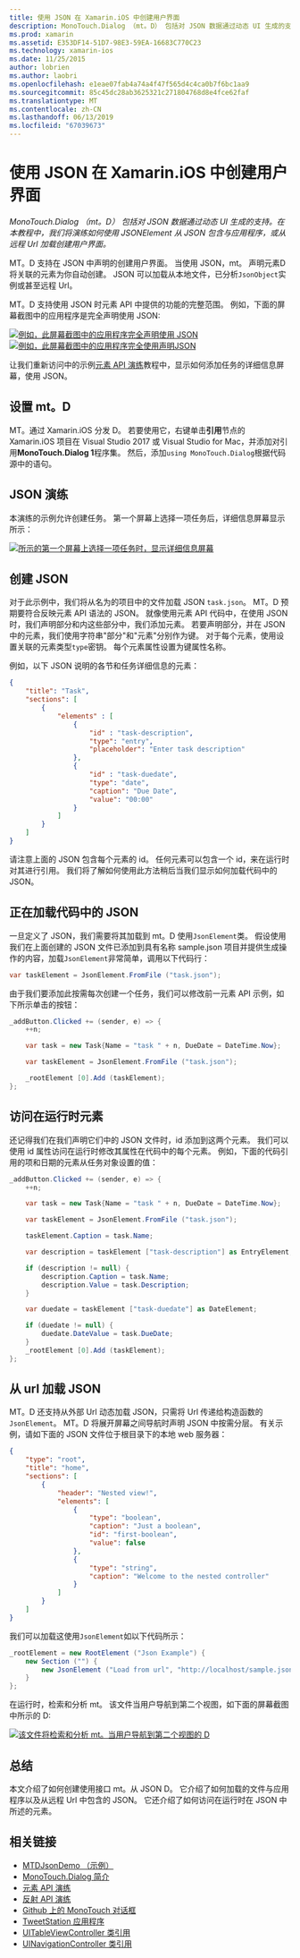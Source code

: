 ```yaml
---
title: 使用 JSON 在 Xamarin.iOS 中创建用户界面
description: MonoTouch.Dialog （mt。D） 包括对 JSON 数据通过动态 UI 生成的支持。 在本教程中，我们将演练如何使用 JSONElement 从 JSON 包含与应用程序，或从远程 Url 加载创建用户界面。
ms.prod: xamarin
ms.assetid: E353DF14-51D7-98E3-59EA-16683C770C23
ms.technology: xamarin-ios
ms.date: 11/25/2015
author: lobrien
ms.author: laobri
ms.openlocfilehash: e1eae07fab4a74a4f47f565d4c4ca0b7f6bc1aa9
ms.sourcegitcommit: 85c45dc28ab3625321c271804768d8e4fce62faf
ms.translationtype: MT
ms.contentlocale: zh-CN
ms.lasthandoff: 06/13/2019
ms.locfileid: "67039673"
---
```

# <a name="using-json-to-create-a-user-interface-in-xamarinios"></a>使用 JSON 在 Xamarin.iOS 中创建用户界面

_MonoTouch.Dialog （mt。D） 包括对 JSON 数据通过动态 UI 生成的支持。在本教程中，我们将演练如何使用 JSONElement 从 JSON 包含与应用程序，或从远程 Url 加载创建用户界面。_

MT。D 支持在 JSON 中声明的创建用户界面。 当使用 JSON，mt。 声明元素D 将关联的元素为你自动创建。 JSON 可以加载从本地文件，已分析`JsonObject`实例或甚至远程 Url。

MT。D 支持使用 JSON 时元素 API 中提供的功能的完整范围。 例如，下面的屏幕截图中的应用程序是完全声明使用 JSON:

[![](json-element-walkthrough-images/01-load-from-file.png "例如，此屏幕截图中的应用程序完全声明使用 JSON")](json-element-walkthrough-images/01-load-from-file.png#lightbox) [![](json-element-walkthrough-images/01-load-from-file.png "例如，此屏幕截图中的应用程序完全使用声明JSON")](json-element-walkthrough-images/01-load-from-file.png#lightbox)

让我们重新访问中的示例[元素 API 演练](~/ios/user-interface/monotouch.dialog/elements-api-walkthrough.md)教程中，显示如何添加任务的详细信息屏幕，使用 JSON。

## <a name="setting-up-mtd"></a>设置 mt。D

MT。通过 Xamarin.iOS 分发 D。 若要使用它，右键单击**引用**节点的 Xamarin.iOS 项目在 Visual Studio 2017 或 Visual Studio for Mac，并添加对引用**MonoTouch.Dialog 1**程序集。 然后，添加`using MonoTouch.Dialog`根据代码源中的语句。

## <a name="json-walkthrough"></a>JSON 演练

本演练的示例允许创建任务。 第一个屏幕上选择一项任务后，详细信息屏幕显示所示：

 [![](json-element-walkthrough-images/03-task-list.png "所示的第一个屏幕上选择一项任务时，显示详细信息屏幕")](json-element-walkthrough-images/03-task-list.png#lightbox)

## <a name="creating-the-json"></a>创建 JSON

对于此示例中，我们将从名为的项目中的文件加载 JSON `task.json`。 MT。D 预期要符合反映元素 API 语法的 JSON。 就像使用元素 API 代码中，在使用 JSON 时，我们声明部分和内这些部分中，我们添加元素。 若要声明部分，并在 JSON 中的元素，我们使用字符串"部分"和"元素"分别作为键。 对于每个元素，使用设置关联的元素类型`type`密钥。 每个元素属性设置为键属性名称。

例如，以下 JSON 说明的各节和任务详细信息的元素：

```json
{
    "title": "Task",
    "sections": [
        {
            "elements" : [
                {
                    "id" : "task-description",
                    "type": "entry",
                    "placeholder": "Enter task description"
                },
                {
                    "id" : "task-duedate",
                    "type": "date",
                    "caption": "Due Date",
                    "value": "00:00"
                }
            ]
        }
    ]
}
```

请注意上面的 JSON 包含每个元素的 id。 任何元素可以包含一个 id，来在运行时对其进行引用。 我们将了解如何使用此方法稍后当我们显示如何加载代码中的 JSON。

## <a name="loading-the-json-in-code"></a>正在加载代码中的 JSON

一旦定义了 JSON，我们需要将其加载到 mt。D 使用`JsonElement`类。 假设使用我们在上面创建的 JSON 文件已添加到具有名称 sample.json 项目并提供生成操作的内容，加载`JsonElement`非常简单，调用以下代码行：

```csharp
var taskElement = JsonElement.FromFile ("task.json");
```

由于我们要添加此按需每次创建一个任务，我们可以修改前一元素 API 示例，如下所示单击的按钮：

```csharp
_addButton.Clicked += (sender, e) => {
    ++n;

    var task = new Task{Name = "task " + n, DueDate = DateTime.Now};

    var taskElement = JsonElement.FromFile ("task.json");

    _rootElement [0].Add (taskElement);
};
```

## <a name="accessing-elements-at-runtime"></a>访问在运行时元素

还记得我们在我们声明它们中的 JSON 文件时，id 添加到这两个元素。 我们可以使用 id 属性访问在运行时修改其属性在代码中的每个元素。 例如，下面的代码引用的项和日期的元素从任务对象设置的值：

```csharp
_addButton.Clicked += (sender, e) => {
    ++n;

    var task = new Task{Name = "task " + n, DueDate = DateTime.Now};

    var taskElement = JsonElement.FromFile ("task.json");

    taskElement.Caption = task.Name;

    var description = taskElement ["task-description"] as EntryElement;

    if (description != null) {
        description.Caption = task.Name;
        description.Value = task.Description;       
    }

    var duedate = taskElement ["task-duedate"] as DateElement;

    if (duedate != null) {                
        duedate.DateValue = task.DueDate;
    }
    _rootElement [0].Add (taskElement);
};
```

## <a name="loading-json-from-a-url"></a>从 url 加载 JSON

MT。D 还支持从外部 Url 动态加载 JSON，只需将 Url 传递给构造函数的`JsonElement`。 MT。D 将展开屏幕之间导航时声明 JSON 中按需分层。 有关示例，请如下面的 JSON 文件位于根目录下的本地 web 服务器：

```json
{
    "type": "root",
    "title": "home",
    "sections": [
        {
            "header": "Nested view!",
            "elements": [
                {
                    "type": "boolean",
                    "caption": "Just a boolean",
                    "id": "first-boolean",
                    "value": false
                },
                {
                    "type": "string",
                    "caption": "Welcome to the nested controller"
                }
            ]
        }
    ]
}
```

我们可以加载这使用`JsonElement`如以下代码所示：

```csharp
_rootElement = new RootElement ("Json Example") {
    new Section ("") {
        new JsonElement ("Load from url", "http://localhost/sample.json")
    }
};
```

在运行时，检索和分析 mt。 该文件当用户导航到第二个视图，如下面的屏幕截图中所示的 D:

 [![](json-element-walkthrough-images/04-json-web-example.png "该文件将检索和分析 mt。当用户导航到第二个视图的 D")](json-element-walkthrough-images/04-json-web-example.png#lightbox)

## <a name="summary"></a>总结

本文介绍了如何创建使用接口 mt。从 JSON D。 它介绍了如何加载的文件与应用程序以及从远程 Url 中包含的 JSON。 它还介绍了如何访问在运行时在 JSON 中所述的元素。

## <a name="related-links"></a>相关链接

- [MTDJsonDemo （示例）](https://developer.xamarin.com/samples/monotouch/MTDJsonDemo/)
- [MonoTouch.Dialog 简介](~/ios/user-interface/monotouch.dialog/index.md)
- [元素 API 演练](~/ios/user-interface/monotouch.dialog/elements-api-walkthrough.md)
- [反射 API 演练](~/ios/user-interface/monotouch.dialog/reflection-api-walkthrough.md)
- [Github 上的 MonoTouch 对话框](https://github.com/migueldeicaza/MonoTouch.Dialog)
- [TweetStation 应用程序](https://github.com/migueldeicaza/TweetStation)
- [UITableViewController 类引用](https://developer.apple.com/library/ios/#DOCUMENTATION/UIKit/Reference/UITableViewController_Class/Reference/Reference.html)
- [UINavigationController 类引用](https://developer.apple.com/library/ios/#documentation/UIKit/Reference/UINavigationController_Class/Reference/Reference.html)
